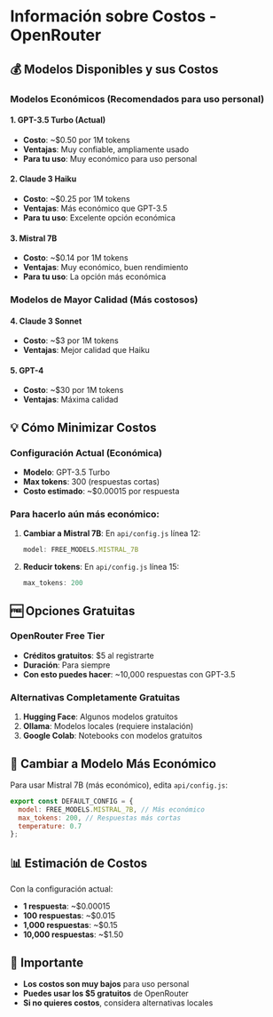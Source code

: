 # Información sobre Costos - OpenRouter

## 💰 Modelos Disponibles y sus Costos

### Modelos Económicos (Recomendados para uso personal)

#### 1. GPT-3.5 Turbo (Actual)
- **Costo**: ~$0.50 por 1M tokens
- **Ventajas**: Muy confiable, ampliamente usado
- **Para tu uso**: Muy económico para uso personal

#### 2. Claude 3 Haiku
- **Costo**: ~$0.25 por 1M tokens
- **Ventajas**: Más económico que GPT-3.5
- **Para tu uso**: Excelente opción económica

#### 3. Mistral 7B
- **Costo**: ~$0.14 por 1M tokens
- **Ventajas**: Muy económico, buen rendimiento
- **Para tu uso**: La opción más económica

### Modelos de Mayor Calidad (Más costosos)

#### 4. Claude 3 Sonnet
- **Costo**: ~$3 por 1M tokens
- **Ventajas**: Mejor calidad que Haiku

#### 5. GPT-4
- **Costo**: ~$30 por 1M tokens
- **Ventajas**: Máxima calidad

## 💡 Cómo Minimizar Costos

### Configuración Actual (Económica)
- **Modelo**: GPT-3.5 Turbo
- **Max tokens**: 300 (respuestas cortas)
- **Costo estimado**: ~$0.00015 por respuesta

### Para hacerlo aún más económico:
1. **Cambiar a Mistral 7B**: En `api/config.js` línea 12:
   ```javascript
   model: FREE_MODELS.MISTRAL_7B
   ```

2. **Reducir tokens**: En `api/config.js` línea 15:
   ```javascript
   max_tokens: 200
   ```

## 🆓 Opciones Gratuitas

### OpenRouter Free Tier
- **Créditos gratuitos**: $5 al registrarte
- **Duración**: Para siempre
- **Con esto puedes hacer**: ~10,000 respuestas con GPT-3.5

### Alternativas Completamente Gratuitas
1. **Hugging Face**: Algunos modelos gratuitos
2. **Ollama**: Modelos locales (requiere instalación)
3. **Google Colab**: Notebooks con modelos gratuitos

## 🔧 Cambiar a Modelo Más Económico

Para usar Mistral 7B (más económico), edita `api/config.js`:

```javascript
export const DEFAULT_CONFIG = {
  model: FREE_MODELS.MISTRAL_7B, // Más económico
  max_tokens: 200, // Respuestas más cortas
  temperature: 0.7
};
```

## 📊 Estimación de Costos

Con la configuración actual:
- **1 respuesta**: ~$0.00015
- **100 respuestas**: ~$0.015
- **1,000 respuestas**: ~$0.15
- **10,000 respuestas**: ~$1.50

## 🚨 Importante

- **Los costos son muy bajos** para uso personal
- **Puedes usar los $5 gratuitos** de OpenRouter
- **Si no quieres costos**, considera alternativas locales 